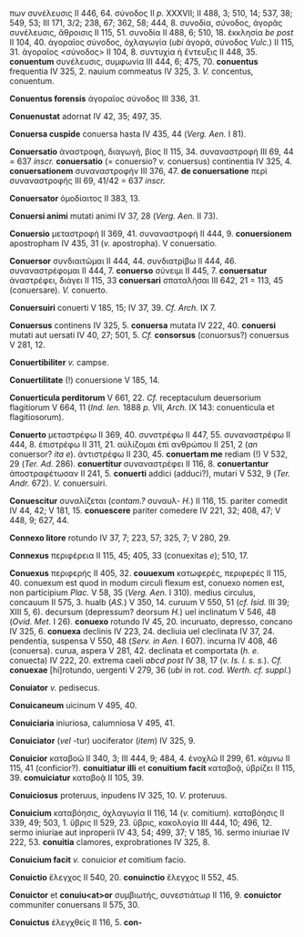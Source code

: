πων συνέλευσις II 446, 64. σύνοδος II *p.* XXXVII; II 488, 3; 510, 14;
537, 38; 549, 53; III 171, 3/2; 238, 67; 362, 58; 444, 8. συνοδία,
σύνοδος, ἀγορᾶς συν­έλευσις, ἄθροισις II 115, 51. συνοδία II 488, 6; 510,
18. ἐκκλησία *be post* II 104, 40. ἀγοραῖος σύνοδος, ὀχλαγωγία (*ubi*
ἀγορά, σύνοδος *Vulc.*) II 115, 31. ἀγοραῖος \<σύνοδος\> II 104, 8.
συντυχία ἡ ἔντευξις II 448, 35. **conuentum** συνέλευσις, συμφωνία III
444, 6; 475, 70. **conuentus** frequentia IV 325, 2. nauium commeatus IV
325, 3. *V.* concentus, conuentum.

**Conuentus forensis** ἀγοραῖος σύνοδος III 336, 31.

**Conuenustat** adornat IV 42, 35; 497, 35.

**Conuersa cuspide** conuersa hasta IV 435, 44 (*Verg. Aen.* I 81).

**Conuersatio** ἀναστροφή, διαγωγή, βίος II 115, 34. συναναστροφή III
69, 44 = 637 *inscr.* **conuersatio** (= conuersio? *v.* conuersus)
continentia IV 325, 4. **conuersationem** συναναστροφήν III 376, 47.
**de conuersatione** περὶ συναναστροφῆς III 69, 41/42 = 637 *inscr.*

**Conuersator** ὁμοδίαιτος II 383, 13.

**Conuersi animi** mutati animi IV 37, 28 (*Verg. Aen.* II 73).

**Conuersio** μεταστροφή II 369, 41. συναναστροφή II 444, 9.
**conuersionem** apostropham IV 435, 31 (*v.* apostropha). V
conuersatio.

**Conuersor** συνδιαιτῶμαι II 444, 44. συνδιατρίβω II 444, 46.
συναναστρέφομαι II 444, 7. **conuerso** σύνειμι II 445, 7.
**conuersatur** ἀναστρέφει, διάγει II 115, 33 **conuersari** σπαταλῆσαι
III 642, 21 = 113, 45 (conuersare). *V.* conuerto.

**Conuersuiri** conuerti V 185, 15; IV 37, 39. *Cf. Arch.* IX 7.

**Conuersus** continens IV 325, 5. **conuersa** mutata IV 222, 40.
**conuersi** mutati aut uersati IV 40, 27; 501, 5. *Cf.* **consorsus**
(conuorsus?) conuersus V 281, 12.

**Conuertibiliter** *v.* campse.

**Conuertilitate** (!) conuersione V 185, 14.

**Conuerticula perditorum** V 661, 22. *Cf.* receptaculum deuersorium
flagitiorum V 664, 11 (*Ind. Ien.* 1888 *p.* VII, *Arch.* IX 143:
conuenticula et flagitiosorum).

**Conuerto** μεταστρέφω II 369, 40. συνστρέφω II 447, 55. συναναστρέφω
II 444, 8. ἐπιστρέφω II 311, 21. αὐλίζομαι ἐπὶ ανθρώπου II 251, 2 (*an*
conuersor? *ita e*). ἀντιστρέφω II 230, 45. **conuertam me** rediam
(!) V 532, 29 (*Ter. Ad.* 286). **conuertitur** συναναστρέφει II 116,
8. **conuertantur** ἀποστραφέτωσαν II 241, 5. **conuerti** addici
(adduci?), mutari V 532, 9 (*Ter. Andr.* 672). *V.* conuersuiri.

**Conuescitur** συναλίζεται (*contam.?* συναυλ- *H.*) II 116, 15.
pariter comedit IV 44, 42; V 181, 15. **conuescere** pariter comedere IV
221, 32; 408, 47; V 448, 9; 627, 44.

**Connexo litore** rotundo IV 37, 7; 223, 57; 325, 7; V 280, 29.

**Connexus** περιφέρεια II 115, 45; 405, 33 (conuexitas *e*); 510, 17.

**Conuexus** περιφερής II 405, 32. **couuexum** κατωφερές, περιφερές II
115, 40. conuexum est quod in modum circuli flexum est, conuexo nomen
est, non participium *Plac.* V 58, 35 (*Verg. Aen.* I 310). medius
circulus, concauum II 575, 3. hualb (*AS.*) V 350, 14. curuum V 550, 51
(*cf. Isid.* III 39; XIII 5, 6). decursum (depressum? deorsum *H.*)
uel inclinatum V 546, 48 (*Ovid. Met.* I 26). **conuexo** rotundo IV 45,
20. incuruato, depresso, concano IV 325, 6. **conuexa** declinis IV 223,
24. decliuia uel cleclinata IV 37, 24. pendentia, suspensa V 550, 48
(*Serv. in Aen.* I 607). incurna IV 408, 46 (conuersa). curua, aspera V
281, 42. declinata et comportata (*h. e.* conuecta) IV 222, 20. extrema
caeli *abcd post* IV 38, 17 (*v. Is. l. s. s.*). *Cf.* **conuexae**
[hi]rotundo, uergenti V 279, 36 (*ubi* in rot. *cod. Werth. cf.
suppl.*)

**Conuiator** *v.* pedisecus.

**Conuicaneum** uicinum V 495, 40.

**Conuiciaria** iniuriosa, calumniosa V 495, 41.

**Conuiciator** (*vel* -tur) uociferator (*item*) IV 325, 9.

**Conuicior** καταβοῶ II 340, 3; III 444, 9; 484, 4. ἐνοχλῶ II 299, 61.
κάμνω II 115, 41 (conficior?). **conuitiatur illi** et **conuitium
facit** καταβοᾷ, ὑβρίζει II 115, 39. **comuiciatur** καταβοᾷ II 105, 39.

**Conuiciosus** proteruus, inpudens IV 325, 10. *V.* proteruus.

**Conuicium** καταβόησις, ὀχλαγωγία II 116, 14 (*v.* comitium).
καταβόησις II 339, 49; 503, 1. ὕβρις II 529, 23. ὕβρις, κακολογία III
444, 10; 496, 12. sermo iniuriae aut inproperii IV 43, 54; 499, 37; V
185, 16. sermo iniuriae IV 222, 53. **conuitia** clamores,
exprobrationes IV 325, 8.

**Conuicium facit** *v.* conuicior *et* comitium facio.

**Conuictio** ἔλεγχος II 540, 20. **conuinctio** ἔλεγχος II 552, 45.

**Conuictor** et **conuiu\<at\>or** συμβιωτής, συνεστιάτωρ II 116, 9.
**conuictor** communiter conuersans II 575, 30.

**Conuictus** ἐλεγχθείς II 116, 5. **con-**
